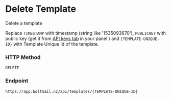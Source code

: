 # Delete Template

Delete a template

Replace `TIMESTAMP` with timestamp (string  like '1535093670'), `PUBLICKEY` with public key (get it from [API keys tab](https://app.boltmail.nz/customer/api-keys/index) in your panel ) and `{TEMPLATE-UNIQUE-ID}` with Template Unique Id of the template.

### HTTP Method
```
DELETE
```
### Endpoint
```
https://app.boltmail.nz/api/templates/{TEMPLATE-UNIQUE-ID}
```
